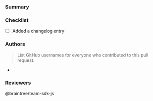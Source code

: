 ### Summary

<!-- Summarize the change and indicate whether this will be a major/minor/patch change -->

### Checklist

- [ ] Added a changelog entry

### Authors

> List GitHub usernames for everyone who contributed to this pull request.

-

### Reviewers

@braintree/team-sdk-js
